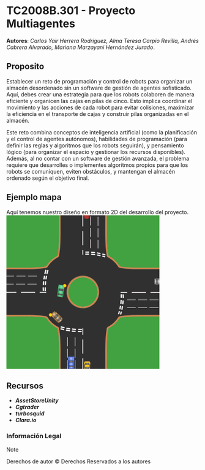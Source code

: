 # TC2008B.301 - Proyecto Multiagentes
**Autores**: *Carlos Yair Herrera Rodríguez, Alma Teresa Carpio Revilla, Andrés Cabrera Alvarado, Mariana Marzayani Hernández Jurado*.

## Proposito
Establecer un reto de programación y control de robots para organizar un almacén desordenado sin un software de gestión de agentes sofisticado. Aquí, debes crear una estrategia para que los robots colaboren de manera eficiente y organicen las cajas en pilas de cinco. Esto implica coordinar el movimiento y las acciones de cada robot para evitar colisiones, maximizar la eficiencia en el transporte de cajas y construir pilas organizadas en el almacén.

Este reto combina conceptos de inteligencia artificial (como la planificación y el control de agentes autónomos), habilidades de programación (para definir las reglas y algoritmos que los robots seguirán), y pensamiento lógico (para organizar el espacio y gestionar los recursos disponibles). Además, al no contar con un software de gestión avanzada, el problema requiere que desarrolles o implementes algoritmos propios para que los robots se comuniquen, eviten obstáculos, y mantengan el almacén ordenado según el objetivo final.


## Ejemplo mapa
Aquí tenemos nuestro diseño en formato 2D del desarrollo del proyecto. 
![Visualización 2D](8cars.gif)


## Recursos

- ***AssetStoreUnity***
- ***Cgtrader***
- ***turbosquid***
- ***Clara.io***


### Información Legal    
> [!NOTE]
> Derechos de autor © Derechos Reservados a los autores
